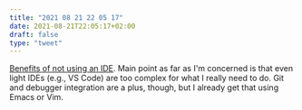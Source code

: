 ```yaml
---
title: "2021 08 21 22 05 17"
date: 2021-08-21T22:05:17+02:00
draft: false
type: "tweet"
---
```

[Benefits of not using an IDE](https://alexander-hansen.dev/blog/benefits-of-not-using-an-ide). Main point as far as I'm concerned is that even light IDEs (e.g., VS Code) are too complex for what I really need to do. Git and debugger integration are a plus, though, but I already get that using Emacs or Vim.
